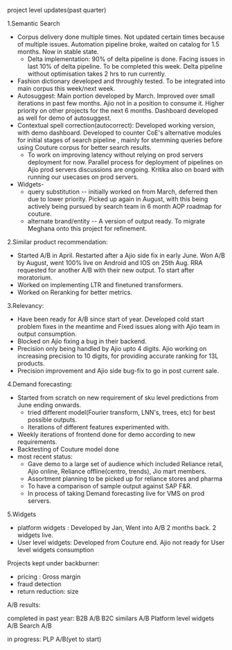 

project level updates(past quarter)

1.Semantic Search 
- Corpus delivery done multiple times. Not updated certain times because of multiple issues. Automation pipeline broke, waited on catalog for 1.5 months. Now in stable state.
	- Delta implementation: 90% of delta pipeline is done. Facing issues in last 10% of delta pipeline. To be completed this week. Delta pipeline without optimisation takes 2 hrs to run currently. 
- Fashion dictionary developed and throughly tested. To be integrated into main corpus this week/next week.
- Autosuggest: Main portion developed by March. Improved over small iterations in past few months. Ajio not in a position to consume it. Higher priority on other projects for the next 6 months. Dashboard developed as well for demo of autosuggest. 
- Contextual spell correction(autocorrect): Developed working version, with demo dashboard. Developed to counter CoE's alternative modules for initial stages of search pipeline , mainly for stemming queries before using Couture corpus for better search results. 
	- To work on improving latency without relying on prod servers deployment for now. Parallel process for deployment of pipelines on Ajio prod servers discussions are ongoing. Kritika also on board with running our usecases on prod servers.  
- Widgets- 
	- query substitution -- initially worked on from March, deferred then due to lower priority. Picked up again in August, with this being actively being pursued by search team in 6 month AOP roadmap for couture. 
	- alternate brand/entity -- A version of output ready. To migrate Meghana onto this project for refinement. 


2.Similar product recommendation: 
- Started A/B in April. Restarted after a Ajio side fix in early June. Won A/B by August, went 100% live on Android and IOS on 25th Aug. RRA requested for another A/B with their new output. To start after moratorium. 
- Worked on implementing LTR and finetuned transformers. 
- Worked on Reranking for better metrics. 

3.Relevancy: 
- Have been ready for A/B since start of year. Developed cold start problem fixes in the meantime and Fixed issues along with Ajio team in output consumption. 
- Blocked on Ajio fixing a bug in their backend. 
- Precision only being handled by Ajio upto 4 digits. Ajio working on increasing precision to 10 digits, for providing accurate ranking for 13L products.
- Precision improvement and Ajio side bug-fix to go in post current sale. 

4.Demand forecasting: 
- Started from scratch on new requirement of sku level predictions from June ending onwards.
	- tried different model(Fourier transform, LNN's, trees, etc) for best possible outputs. 
	- Iterations of different features experimented with. 
- Weekly iterations of frontend done for demo according to new requirements.
- Backtesting of Couture model done
- most recent status: 
	- Gave demo to a large set of audience which included Reliance retail, Ajio online, Reliance offline(centro, trends), Jio mart members. 
	- Assortment planning to be picked up for reliance stores and pharma
	- To have a comparison of sample output against SAP F&R. 
	- In process of taking Demand forecasting live for VMS on prod servers.

5.Widgets
-  platform widgets : Developed by Jan, Went into A/B 2 months back. 2 widgets live.
- User level widgets: Developed from Couture end. Ajio not ready for User level widgets consumption


Projects kept under backburner: 
- pricing : Gross margin 
- fraud detection
- return reduction: size



A/B results: 

completed in past year: 
B2B A/B
B2C similars A/B
Platform level widgets A/B
Search A/B


in progress: PLP A/B(yet to start)

